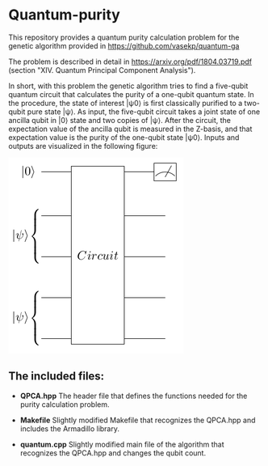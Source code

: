 # Quantum-purity
This repository provides a quantum purity calculation problem for the genetic algorithm provided in https://github.com/vasekp/quantum-ga

The problem is described in detail in https://arxiv.org/pdf/1804.03719.pdf (section "XIV. Quantum Principal Component Analysis").

In short, with this problem the genetic algorithm tries to find a five-qubit quantum circuit that calculates the purity of a one-qubit quantum state. In the procedure, the state of interest |ψ0⟩ is first classically purified to a two-qubit pure state |ψ⟩. As input, the five-qubit circuit takes a joint state of one ancilla qubit in |0⟩ state and two copies of |ψ⟩. After the circuit, the expectation value of the ancilla qubit is measured in the Z-basis, and that expectation value is the purity of the one-qubit state |ψ0⟩. Inputs and outputs are visualized in the following figure:

![Alt Text](inputs_outputs.png)

## The included files:

* **QPCA.hpp**     The header file that defines the functions needed for the purity calculation problem.

* **Makefile**     Slightly modified Makefile that recognizes the QPCA.hpp and includes the Armadillo library.

* **quantum.cpp**  Slightly modified main file of the algorithm that recognizes the QPCA.hpp and changes the qubit count.

